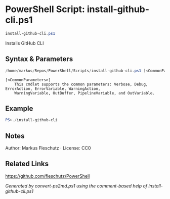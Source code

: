 # PowerShell Script: install-github-cli.ps1
```powershell
install-github-cli.ps1
```

Installs GitHub CLI

## Syntax & Parameters
```powershell
/home/markus/Repos/PowerShell/Scripts/install-github-cli.ps1 [<CommonParameters>]
```

```
[<CommonParameters>]
    This cmdlet supports the common parameters: Verbose, Debug, ErrorAction, ErrorVariable, WarningAction, 
    WarningVariable, OutBuffer, PipelineVariable, and OutVariable.
```

## Example
```powershell
PS>./install-github-cli
```


## Notes
Author: Markus Fleschutz · License: CC0

## Related Links
https://github.com/fleschutz/PowerShell

*Generated by convert-ps2md.ps1 using the comment-based help of install-github-cli.ps1*
